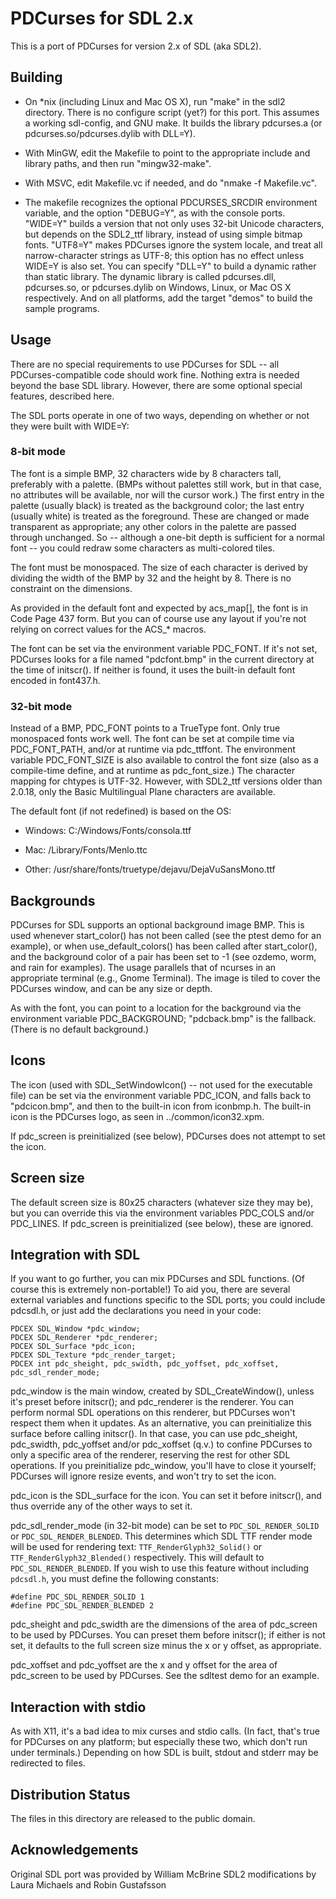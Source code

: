 PDCurses for SDL 2.x
====================

This is a port of PDCurses for version 2.x of SDL (aka SDL2).


Building
--------

- On *nix (including Linux and Mac OS X), run "make" in the sdl2
  directory. There is no configure script (yet?) for this port. This
  assumes a working sdl-config, and GNU make. It builds the library
  pdcurses.a (or pdcurses.so/pdcurses.dylib with DLL=Y).

- With MinGW, edit the Makefile to point to the appropriate include and
  library paths, and then run "mingw32-make".

- With MSVC, edit Makefile.vc if needed, and do "nmake -f Makefile.vc".

- The makefile recognizes the optional PDCURSES_SRCDIR environment
  variable, and the option "DEBUG=Y", as with the console ports.
  "WIDE=Y" builds a version that not only uses 32-bit Unicode
  characters, but depends on the SDL2_ttf library, instead of using
  simple bitmap fonts. "UTF8=Y" makes PDCurses ignore the system locale,
  and treat all narrow-character strings as UTF-8; this option has no
  effect unless WIDE=Y is also set. You can specify "DLL=Y" to build a dynamic
  rather than static library. The dynamic library is called pdcurses.dll,
  pdcurses.so, or pdcurses.dylib on Windows, Linux, or Mac OS X respectively.
  And on all platforms, add the target "demos" to build the sample programs.


Usage
-----

There are no special requirements to use PDCurses for SDL -- all
PDCurses-compatible code should work fine. Nothing extra is needed
beyond the base SDL library. However, there are some optional special
features, described here.

The SDL ports operate in one of two ways, depending on whether or not
they were built with WIDE=Y:


### 8-bit mode

The font is a simple BMP, 32 characters wide by 8 characters tall,
preferably with a palette. (BMPs without palettes still work, but in
that case, no attributes will be available, nor will the cursor work.)
The first entry in the palette (usually black) is treated as the
background color; the last entry (usually white) is treated as the
foreground. These are changed or made transparent as appropriate; any
other colors in the palette are passed through unchanged. So -- although
a one-bit depth is sufficient for a normal font -- you could redraw some
characters as multi-colored tiles.

The font must be monospaced. The size of each character is derived by
dividing the width of the BMP by 32 and the height by 8. There is no
constraint on the dimensions.

As provided in the default font and expected by acs_map[], the font is
in Code Page 437 form. But you can of course use any layout if you're
not relying on correct values for the ACS_* macros.

The font can be set via the environment variable PDC_FONT. If it's not
set, PDCurses looks for a file named "pdcfont.bmp" in the current
directory at the time of initscr(). If neither is found, it uses the
built-in default font encoded in font437.h.


### 32-bit mode

Instead of a BMP, PDC_FONT points to a TrueType font. Only true
monospaced fonts work well. The font can be set at compile time via
PDC_FONT_PATH, and/or at runtime via pdc_ttffont. The environment
variable PDC_FONT_SIZE is also available to control the font size (also
as a compile-time define, and at runtime as pdc_font_size.) The
character mapping for chtypes is UTF-32. However, with SDL2_ttf versions
older than 2.0.18, only the Basic Multilingual Plane characters are
available.


The default font (if not redefined) is based on the OS:

- Windows: C:/Windows/Fonts/consola.ttf

- Mac: /Library/Fonts/Menlo.ttc

- Other: /usr/share/fonts/truetype/dejavu/DejaVuSansMono.ttf


Backgrounds
-----------

PDCurses for SDL supports an optional background image BMP. This is used
whenever start_color() has not been called (see the ptest demo for an
example), or when use_default_colors() has been called after
start_color(), and the background color of a pair has been set to -1
(see ozdemo, worm, and rain for examples). The usage parallels that of
ncurses in an appropriate terminal (e.g., Gnome Terminal). The image is
tiled to cover the PDCurses window, and can be any size or depth.

As with the font, you can point to a location for the background via the
environment variable PDC_BACKGROUND; "pdcback.bmp" is the fallback.
(There is no default background.)


Icons
-----

The icon (used with SDL_SetWindowIcon() -- not used for the executable
file) can be set via the environment variable PDC_ICON, and falls back
to "pdcicon.bmp", and then to the built-in icon from iconbmp.h. The
built-in icon is the PDCurses logo, as seen in ../common/icon32.xpm.

If pdc_screen is preinitialized (see below), PDCurses does not attempt
to set the icon.


Screen size
-----------

The default screen size is 80x25 characters (whatever size they may be),
but you can override this via the environment variables PDC_COLS and/or
PDC_LINES. If pdc_screen is preinitialized (see below), these are
ignored.


Integration with SDL
--------------------

If you want to go further, you can mix PDCurses and SDL functions. (Of
course this is extremely non-portable!) To aid you, there are several
external variables and functions specific to the SDL ports; you could
include pdcsdl.h, or just add the declarations you need in your code:

    PDCEX SDL_Window *pdc_window;
    PDCEX SDL_Renderer *pdc_renderer;
    PDCEX SDL_Surface *pdc_icon;
    PDCEX SDL_Texture *pdc_render_target;
    PDCEX int pdc_sheight, pdc_swidth, pdc_yoffset, pdc_xoffset, pdc_sdl_render_mode;

pdc_window is the main window, created by SDL_CreateWindow(), unless it's
preset before initscr(); and pdc_renderer is the renderer. You can perform
normal SDL operations on this renderer, but PDCurses won't respect them when it
updates. As an alternative, you can preinitialize this surface before calling
initscr(). In that case, you can use pdc_sheight, pdc_swidth, pdc_yoffset
and/or pdc_xoffset (q.v.) to confine PDCurses to only a specific area of the
renderer, reserving the rest for other SDL operations. If you preinitialize
pdc_window, you'll have to close it yourself; PDCurses will ignore resize
events, and won't try to set the icon.

pdc_icon is the SDL_surface for the icon. You can set it before initscr(), and
thus override any of the other ways to set it.

pdc_sdl_render_mode (in 32-bit mode) can be set to `PDC_SDL_RENDER_SOLID` or
`PDC_SDL_RENDER_BLENDED`. This determines which SDL TTF render mode will be
used for rendering text: `TTF_RenderGlyph32_Solid()` or
`TTF_RenderGlyph32_Blended()` respectively. This will default to
`PDC_SDL_RENDER_BLENDED`. If you wish to use this feature without including
`pdcsdl.h`, you must define the following constants:

```
#define PDC_SDL_RENDER_SOLID 1
#define PDC_SDL_RENDER_BLENDED 2
```

pdc_sheight and pdc_swidth are the dimensions of the area of pdc_screen
to be used by PDCurses. You can preset them before initscr(); if either
is not set, it defaults to the full screen size minus the x or y offset,
as appropriate.

pdc_xoffset and pdc_yoffset are the x and y offset for the area of
pdc_screen to be used by PDCurses. See the sdltest demo for an example.

Interaction with stdio
----------------------

As with X11, it's a bad idea to mix curses and stdio calls. (In fact,
that's true for PDCurses on any platform; but especially these two,
which don't run under terminals.) Depending on how SDL is built, stdout
and stderr may be redirected to files.


Distribution Status
-------------------

The files in this directory are released to the public domain.


Acknowledgements
----------------

Original SDL port was provided by William McBrine
SDL2 modifications by Laura Michaels and Robin Gustafsson
